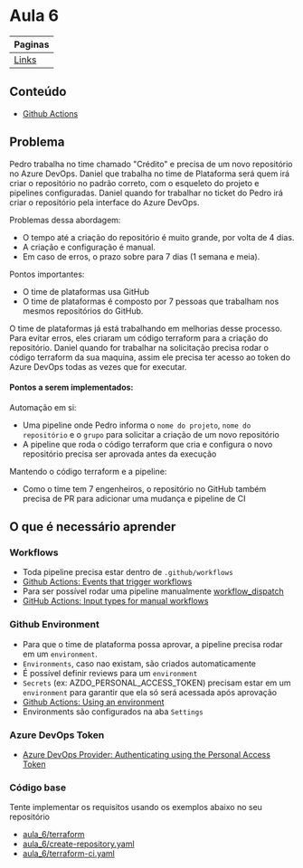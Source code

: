 # Aula 6

| Paginas                  |
| ------------------------ |
| [Links](./links_aula.md) |

## Conteúdo

- [Github Actions](https://docs.github.com/pt/actions)

## Problema

Pedro trabalha no time chamado "Crédito" e precisa de um novo repositório no Azure DevOps. Daniel que trabalha no time de Plataforma será quem irá criar o repositório no padrão correto, com o esqueleto do projeto e pipelines configuradas. Daniel quando for trabalhar no ticket do Pedro irá criar o repositório pela interface do Azure DevOps.

Problemas dessa abordagem:

- O tempo até a criação do repositório é muito grande, por volta de 4 dias.
- A criação e configuração é manual.
- Em caso de erros, o prazo sobre para 7 dias (1 semana e meia).

Pontos importantes:

- O time de plataformas usa GitHub
- O time de plataformas é composto por 7 pessoas que trabalham nos mesmos repositórios do GitHub.

O time de plataformas já está trabalhando em melhorias desse processo. Para evitar erros, eles criaram um código terraform para a criação do repositório. Daniel quando for trabalhar na solicitação precisa rodar o código terraform da sua maquina, assim ele precisa ter acesso ao token do Azure DevOps todas as vezes que for executar.

#### Pontos a serem implementados:

Automação em si:

- Uma pipeline onde Pedro informa o `nome do projeto`, `nome do repositório` e o `grupo` para solicitar a criação de um novo repositório
- A pipeline que roda o código terraform que cria e configura o novo repositório precisa ser aprovada antes da execução

Mantendo o código terraform e a pipeline:

- Como o time tem 7 engenheiros, o repositório no GitHub também precisa de PR para adicionar uma mudança e pipeline de CI

## O que é necessário aprender

### Workflows

- Toda pipeline precisa estar dentro de `.github/workflows`
- [Github Actions: Events that trigger workflows](https://docs.github.com/pt/actions/using-workflows/events-that-trigger-workflows)
- Para ser possível rodar uma pipeline manualmente [workflow_dispatch](https://docs.github.com/pt/actions/using-workflows/events-that-trigger-workflows#workflow_dispatch)
- [GitHub Actions: Input types for manual workflows](https://github.blog/changelog/2021-11-10-github-actions-input-types-for-manual-workflows/)

### Github Environment

- Para que o time de plataforma possa aprovar, a pipeline precisa rodar em um `environment`.
- `Environments`, caso nao existam, são criados automaticamente
- É possível definir reviews para um `environment`
- `Secrets` (ex: AZDO_PERSONAL_ACCESS_TOKEN) precisam estar em um `environment` para garantir que ela só será acessada após aprovação
- [Github Actions: Using an environment](https://docs.github.com/pt/actions/deployment/targeting-different-environments/using-environments-for-deployment#using-an-environment)
- Environments são configurados na aba `Settings`

### Azure DevOps Token

- [Azure DevOps Provider: Authenticating using the Personal Access Token](https://registry.terraform.io/providers/microsoft/azuredevops/latest/docs/guides/authenticating_using_the_personal_access_token)

### Código base

Tente implementar os requisitos usando os exemplos abaixo no seu repositório

- [aula_6/terraform](./terraform)
- [aula_6/create-repository.yaml](./create-repository.yaml)
- [aula_6/terraform-ci.yaml](./terraform-ci.yaml)
